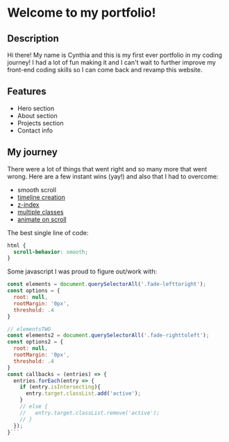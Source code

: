 # Welcome to my portfolio!

## Description
Hi there! My name is Cynthia and this is my first ever portfolio in my coding journey! I had a lot of fun making it and I can't wait to further improve my front-end coding skills so I can come back and revamp this website.

## Features
- Hero section
- About section
- Projects section
- Contact info

## My journey
There were a lot of things that went right and so many more that went wrong. Here are a few instant wins (yay!) and also that I had to overcome: 
- smooth scroll
- [timeline creation](https://www.w3schools.com/howto/howto_css_timeline.asp)
- [z-index](https://www.google.com/search?q=css+content+showing+on+top+of+header&rlz=1C1VDKB_enCA1036CA1036&oq=css+content+showing+on+top+of+header&aqs=chrome..69i57j33i160.6101j0j4&sourceid=chrome&ie=UTF-8)
- [multiple classes](https://developer.mozilla.org/en-US/docs/Learn/CSS/Howto/CSS_FAQ#how_do_i_assign_multiple_classes_to_an_element)
- [animate on scroll](https://blog.hubspot.com/website/css-animate-on-scroll#how)

The best single line of code:
```css
html {
  scroll-behavior: smooth;
}
```

Some javascript I was proud to figure out/work with:
```javascript
const elements = document.querySelectorAll('.fade-lefttoright');
const options = {
  root: null,
  rootMargin: '0px',
  threshold: .4
}

// elementsTWO
const elements2 = document.querySelectorAll('.fade-righttoleft');
const options2 = {
  root: null,
  rootMargin: '0px',
  threshold: .4
}
const callbacks = (entries) => {
  entries.forEach(entry => {
    if (entry.isIntersecting){
      entry.target.classList.add('active');
    } 
    // else {
    //   entry.target.classList.remove('active');
    // }
  });
}```